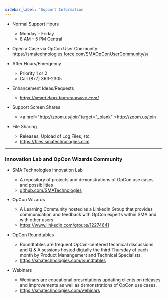 ```yaml
---
sidebar_label: 'Support Information'
---
```


* Normal Support Hours  
  * Monday – Friday  
  * 8 AM – 5 PM Central  

* Open a Case via OpCon User Community: <a href="https://smatechnologies.force.com/SMAOpConUserCommunity/s/" target="_blank">https://smatechnologies.force.com/SMAOpConUserCommunity/s/</a>

* After Hours/Emergency  
  * Priority 1 or 2  
  * Call (877) 363-2305  

* Enhancement Ideas/Requests  
  * <a href="https://smartideas.featureupvote.com/" target="_blank">https://smartideas.featureupvote.com/</a>

* Support Screen Shares  
  * <a href="http://zoom.us/join"target="_blank" >http://zoom.us/join</a>

* File Sharing
  * Releases, Upload of Log Files, etc.
  * <a href="https://files.smatechnologies.com" target="_blank">https://files.smatechnologies.com</a>

---

### Innovation Lab and OpCon Wizards Community

* SMA Technologies Innovation Lab
  * A repository of projects and demonstrations of OpCon use cases and possibilities
  * <a href="https://github.com/SMATechnologies" target="_blank">github.com/SMATechnologies</a>

* OpCon Wizards
  * A Learning Community hosted as a LinkedIn Group that provides communication and feedback with OpCon experts within SMA and with other users
  * <a href="https://www.linkedin.com/groups/12274641" target="_blank">https://www.linkedin.com/groups/12274641</a>

* OpCon Roundtables
  * Roundtables are frequent OpCon-centered technical discussions and Q & A sessions hosted digitally the third Thursday of each month by Product Manangement and Technical Specialists.
  * <a href="https://smatechnologies.com/roundtables" target="_blank">https://smatechnologies.com/roundtables</a>

* Webinars
  * Webinars are educational presentations updating clients on releases and improvements as well as demonstrations of OpCon use cases.
  * <a href="https://smatechnologies.com/webinars" target="_blank">https://smatechnologies.com/webinars</a>
